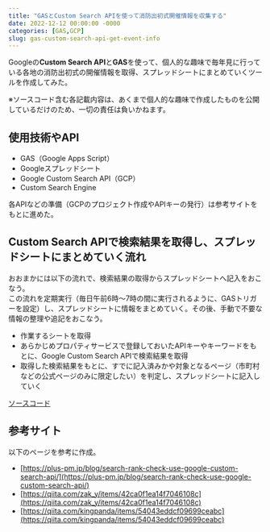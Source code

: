 ```yaml
---
title: "GASとCustom Search APIを使って消防出初式開催情報を収集する"
date: 2022-12-12 00:00:00 -0000
categories: [GAS,GCP]
slug: gas-custom-search-api-get-event-info
---
```


Googleの**Custom Search API**と**GAS**を使って、個人的な趣味で毎年見に行っている各地の消防出初式の開催情報を取得、スプレッドシートにまとめていくツールを作成してみた。

※ソースコード含む各記載内容は、あくまで個人的な趣味で作成したものを公開しているだけのため、一切の責任は負いかねます。

## 使用技術やAPI
- GAS（Google Apps Script）
- Googleスプレッドシート
- Google Custom Search API（GCP）
- Custom Search Engine

各APIなどの準備（GCPのプロジェクト作成やAPIキーの発行）は参考サイトをもとに進めた。

## Custom Search APIで検索結果を取得し、スプレッドシートにまとめていく流れ
おおまかには以下の流れで、検索結果の取得からスプレッドシートへ記入をおこなう。  
この流れを定期実行（毎日午前6時〜7時の間に実行されるように、GASトリガーを設定）し、スプレッドシートに情報をまとめていく。その後、手動で不要な情報の整理や追記をおこなう。  

- 作業するシートを取得
- あらかじめプロパティサービスで登録しておいたAPIキーやキーワードをもとに、Google Custom Search APIで検索結果を取得
- 取得した検索結果をもとに、すでに記入済みかや対象となるページ（市町村などの公式ページのみに限定したい）を判定し、スプレッドシートに記入していく

[ソースコード](https://github.com/redretriever/dezomeshiki)

## 参考サイト
以下のページを参考に作成。

- [https://plus-pm.jp/blog/search-rank-check-use-google-custom-search-api/](https://plus-pm.jp/blog/search-rank-check-use-google-custom-search-api/)
- [https://qiita.com/zak_y/items/42ca0f1ea14f7046108c](https://qiita.com/zak_y/items/42ca0f1ea14f7046108c)
- [https://qiita.com/kingpanda/items/54043eddcf09699ceabc](https://qiita.com/kingpanda/items/54043eddcf09699ceabc)